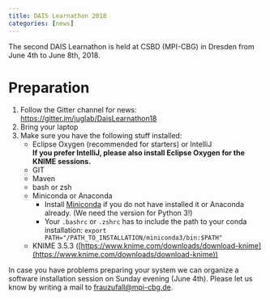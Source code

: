 ```yaml
---
title: DAIS Learnathon 2018
categories: [news]
---
```


The second DAIS Learnathon is held at CSBD (MPI-CBG) in Dresden from June 4th to June 8th, 2018.

# Preparation

1.  Follow the Gitter channel for news: https://gitter.im/juglab/DaisLearnathon18
2.  Bring your laptop
3.  Make sure you have the following stuff installed:
    -   Eclipse Oxygen (recommended for starters) or IntelliJ  
        <b>If you prefer IntelliJ, please also install Eclipse Oxygen for the KNIME sessions.</b>
    -   GIT
    -   Maven
    -   bash or zsh
    -   Miniconda or Anaconda
        -   Install [Miniconda](https://conda.io/miniconda.html) if you do not have installed it or Anaconda already. (We need the version for Python 3!)
        -   Your `.bashrc` or `.zshrc` has to include the path to your conda installation: `export PATH="/PATH_TO_INSTALLATION/miniconda3/bin:$PATH"`
    -   KNIME 3.5.3 ([https://www.knime.com/downloads/download-knime](https://www.knime.com/downloads/download-knime))

In case you have problems preparing your system we can organize a software installation session on Sunday evening (June 4th). Please let us know by writing a mail to <frauzufall@mpi-cbg.de>.
